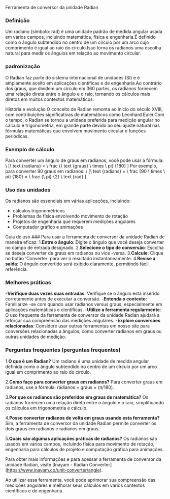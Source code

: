 Ferramenta de conversor da unidade Radian

### Definição
Um radiano (símbolo: rad) é uma unidade padrão de medida angular usada em vários campos, incluindo matemática, física e engenharia.É definido como o ângulo subtendido no centro de um círculo por um arco cujo comprimento é igual ao raio do círculo.Isso torna os radianos uma escolha natural para medir os ângulos em relação ao movimento circular.

### padronização
O Radian faz parte do sistema internacional de unidades (SI) e é amplamente aceito em aplicações científicas e de engenharia.Ao contrário dos graus, que dividem um círculo em 360 partes, os radianos fornecem uma relação direta entre o ângulo e o raio, tornando os cálculos mais diretos em muitos contextos matemáticos.

História e evolução
O conceito de Radian remonta ao início do século XVIII, com contribuições significativas de matemáticos como Leonhard Euler.Com o tempo, o Radian se tornou a unidade preferida para medição angular no cálculo e trigonometria, em grande parte devido ao seu ajuste natural nas fórmulas matemáticas que envolvem movimento circular e funções periódicas.

### Exemplo de cálculo
Para converter um ângulo de graus em radianos, você pode usar a fórmula:
\ [\ text {radians} = \ frac {\ text {graus} \ times \ pi} {180} \]
Por exemplo, para converter 90 graus em radianos:
\ [\ text {radians} = \ frac {90 \ times \ pi} {180} = \ frac {\ pi} {2} \ text {rad} \]

### Uso das unidades
Os radianos são essenciais em várias aplicações, incluindo:
- cálculos trigonométricos
- Problemas de física envolvendo movimento de rotação
- Projetos de engenharia que requerem medições angulares
- Computador gráfico e animações

Guia de uso ###
Para usar a ferramenta de conversor da unidade Radian de maneira eficaz:
1.**Entre o ângulo**: Digite o ângulo que você deseja converter no campo de entrada designado.
2.**Selecione o tipo de conversão**: Escolha se deseja converter de graus em radianos ou vice -versa.
3.**Calcule**: Clique no botão 'Converter' para ver o resultado instantaneamente.
4.**Revise a saída**: O ângulo convertido será exibido claramente, permitindo fácil referência.

### Melhores práticas
-**Verifique duas vezes suas entradas**: Verifique se o ângulo está inserido corretamente antes de executar a conversão.
-**Entenda o contexto**: Familiarize -se com quando usar radianos versus graus, especialmente em aplicações matemáticas e científicas.
-**Utilize a ferramenta regularmente**: O uso frequente da ferramenta de conversor da unidade Radian ajudará a reforçar sua compreensão das medições angulares.
-**Explore conversões relacionadas**: Considere usar outras ferramentas em nosso site para conversões relacionadas a ângulos, como converter radianos em graus ou outras unidades de medição.

### Perguntas frequentes (perguntas frequentes)

1.**O que é um Radian?**
Um radiano é uma unidade de medida angular definida como o ângulo subtendido no centro de um círculo por um arco igual em comprimento ao raio do círculo.

2.**Como faço para converter graus em radianos?**
Para converter graus em radianos, use a fórmula: radianos = graus × (π/180).

3.**Por que os radianos são preferidos em graus de matemática?**
Os radianos fornecem uma relação direta entre o ângulo e o raio, simplificando os cálculos em trigonometria e cálculo.

4.**Posso converter radianos de volta em graus usando esta ferramenta?**
Sim, a ferramenta de conversor da unidade Radian permite converter os dois graus em radianos e radianos em graus.

5.**Quais são algumas aplicações práticas de radianos?**
Os radianos são usados ​​em vários campos, incluindo física para movimento de rotação, engenharia para cálculos de projeto e computação gráfica para animações.

Para obter mais informações e para acessar a ferramenta de conversor da unidade Radian, visite [Inayam - Radian Converter] (https://www.inayam.co/unit-converter/angle).

Ao utilizar essa ferramenta, você pode aprimorar sua compreensão das medições angulares e melhorar seus cálculos em vários contextos científicos e de engenharia.
